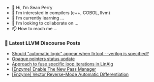 - 👋 Hi, I’m Sean Perry
- 👀 I’m interested in compilers (c++, COBOL, llvm)
- 🌱 I’m currently learning ...
- 💞️ I’m looking to collaborate on ...
- 📫 How to reach me ...

<!---
s66perry/s66perry is a ✨ special ✨ repository because its `README.md` (this file) appears on your GitHub profile.
You can click the Preview link to take a look at your changes.
--->
### 📕 Latest LLVM Discourse Posts

<!-- DISCOURSE-LLVM:START -->
- [Should &quot;automatic logic&quot; appear when firtool --verilog is specified?](https://discourse.llvm.org/t/should-automatic-logic-appear-when-firtool-verilog-is-specified/61160#post_7)
- [Opaque pointers status update](https://discourse.llvm.org/t/opaque-pointers-status-update/60296#post_18)
- [Approach to fuse specific loop iterations in LinAlg](https://discourse.llvm.org/t/approach-to-fuse-specific-loop-iterations-in-linalg/61116#post_7)
- [[Enzyme] Enable The New Pass Manager](https://discourse.llvm.org/t/enzyme-enable-the-new-pass-manager/61178#post_1)
- [[Enzyme] Vector Reverse-Mode Automatic Differentiation](https://discourse.llvm.org/t/enzyme-vector-reverse-mode-automatic-differentiation/61177#post_1)
<!-- DISCOURSE-LLVM:END -->
